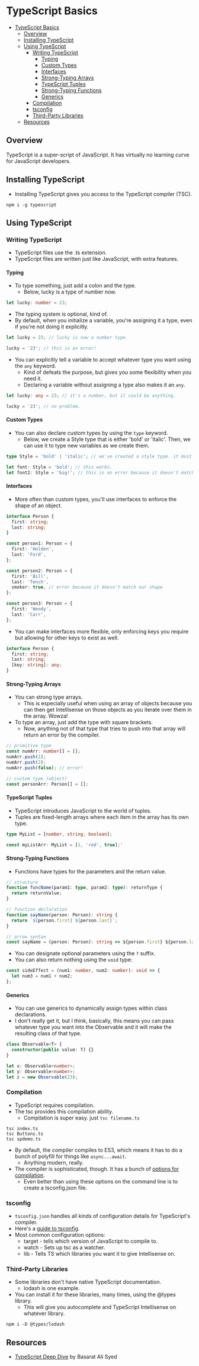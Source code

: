 # TypeScript Basics

- [TypeScript Basics](#typescript-basics)
  - [Overview](#overview)
  - [Installing TypeScript](#installing-typescript)
  - [Using TypeScript](#using-typescript)
    - [Writing TypeScript](#writing-typescript)
      - [Typing](#typing)
      - [Custom Types](#custom-types)
      - [Interfaces](#interfaces)
      - [Strong-Typing Arrays](#strong-typing-arrays)
      - [TypeScript Tuples](#typescript-tuples)
      - [Strong-Typing Functions](#strong-typing-functions)
      - [Generics](#generics)
    - [Compilation](#compilation)
    - [tsconfig](#tsconfig)
    - [Third-Party Libraries](#third-party-libraries)
  - [Resources](#resources)

## Overview

TypeScript is a super-script of JavaScript. It has virtually no learning curve for JavaScript developers.

## Installing TypeScript

- Installing TypeScript gives you access to the TypeScript compiler (TSC).

```shell
npm i -g typescript
```

## Using TypeScript

### Writing TypeScript

- TypeScript files use the .ts extension.
- TypeScript files are written just like JavaScript, with extra features.

#### Typing

- To type something, just add a colon and the type.
  - Below, lucky is a type of number now.

```typescript
let lucky: number = 23;
```

- The typing system is optional, kind of.
- By default, when you initialize a variable, you're assigning it a type, even if you're not doing it explicitly.

```typescript
let lucky = 23; // lucky is now a number type.

lucky = '23'; // this is an error!
```

- You can explicitly tell a variable to accept whatever type you want using the `any` keyword.
  - Kind of defeats the purpose, but gives you some flexibility when you need it.
  - Declaring a variable without assigning a type also makes it an `any`.

```typescript
let lucky: any = 23; // it's a number, but it could be anything.

lucky = '23'; // no problem.
```

#### Custom Types

- You can also declare custom types by using the `type` keyword.
  - Below, we create a Style type that is either 'bold' or 'italic'. Then, we can use it to type new variables as we create them.

```typescript
type Style = 'bold' | 'italic'; // we've created a style type. it must be either bold or italic.

let font: Style = 'bold'; // this works.
let font2: Style = 'big!'; // this is an error because it doesn't match the type we declare.
```

#### Interfaces

- More often than custom types, you'll use interfaces to enforce the shape of an object.

```typescript
interface Person {
  first: string;
  last: string;
}

const person1: Person = {
  first: 'Holden',
  last: 'Ford',
};

const person2: Person = {
  first: 'Bill',
  last: 'Tench',
  smoker: true, // error because it doesn't match our shape
};

const person3: Person = {
  first: 'Wendy',
  last: 'Carr',
};
```

- You can make interfaces more flexible, only enforcing keys you require but allowing for other keys to exist as well.

```typescript
interface Person {
  first: string;
  last: string;
  [key: string]: any;
}
```

#### Strong-Typing Arrays

- You can strong type arrays.
  - This is especially useful when using an array of objects because you can then get Intellisense on those objects as you iterate over them in the array. Wowza!
- To type an array, just add the type with square brackets.
  - Now, anything not of that type that tries to push into that array will return an error by the compiler.

```typescript
// primitive type
const numArr: number[] = [];
numArr.push(1);
numArr.push(2);
numArr.push(false); // error!

// custom type (object)
const personArr: Person[] = [];
```

#### TypeScript Tuples

- TypeScript introduces JavaScript to the world of tuples.
- Tuples are fixed-length arrays where each item in the array has its own type.

```typescript
type MyList = [number, string, boolean];

const myListArr: MyList = [1, 'red', true];'
```

#### Strong-Typing Functions

- Functions have types for the parameters and the return value.

```typescript
// structure
function funcName(param1: type, param2: type): returnType {
  return returnValue;
}

// function declaration
function sayName(person: Person): string {
  return `${person.first} ${person.last}`;
}

// arrow syntax
const sayName = (person: Person): string => ${person.first} ${person.last}`;
```

- You can designate optional parameters using the `?` suffix.
- You can also return nothing using the `void` type:

```typescript
const sideEffect = (num1: number, num2: number): void => {
  let num3 = num1 + num2;
};
```

#### Generics

- You can use generics to dynamically assign types within class declarations.
- I don't really get it, but I think, basically, this means you can pass whatever type you want into the Observable and it will make the resulting class of that type.

```typescript
class Observable<T> {
  constructor(public value: T) {}
}

let x: Observable<number>;
let y: Observable<number>;
let z = new Observable(23);
```

### Compilation

- TypeScript requires compilation.
- The tsc provides this compilation ability.
  - Compilation is super easy. just `tsc filename.ts`

```shell
tsc index.ts
tsc Buttons.ts
tsc spdemo.ts
```

- By default, the compiler compiles to ES3, which means it has to do a bunch of polyfill for things like `async...await`.
  - Anything modern, really.
- The compiler is sophisticated, though. It has a bunch of [options for compilation](https://www.typescriptlang.org/docs/handbook/compiler-options.html).
  - Even better than using these options on the command line is to create a tsconfig.json file.

### tsconfig

- `tsconfig.json` handles all kinds of configuration details for TypeScript's compiler.
- Here's a [guide to tsconfig](https://www.typescriptlang.org/docs/handbook/tsconfig-json.html).
- Most common configuration options:
  - target - tells which version of JavaScript to compile to.
  - watch - Sets up tsc as a watcher.
  - lib - Tells TS which libraries you want it to give Intellisense on.

### Third-Party Libraries

- Some libraries don't have native TypeScript documentation.
  - lodash is one example.
- You can install it for these libraries, many times, using the @types library.
  - This will give you autocomplete and TypeScript Intellisense on whatever library.

```shell
npm i -D @types/lodash
```

## Resources

- [TypeScript Deep Dive](https://basarat.gitbooks.io/typescript/content/) by Basarat Ali Syed

